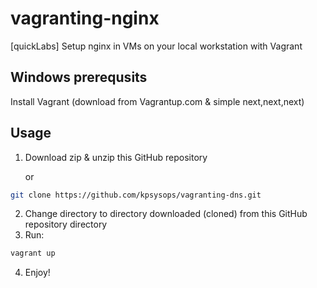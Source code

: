 # vagranting-nginx
[quickLabs] Setup nginx in VMs on your local workstation with Vagrant 




## Windows prerequsits 

Install Vagrant (download from Vagrantup.com & simple next,next,next)

## Usage 

1. Download zip & unzip this GitHub repository

   or
```bash
git clone https://github.com/kpsysops/vagranting-dns.git
```

2. Change directory to directory downloaded (cloned) from this GitHub repository directory
3. Run:
```bash
vagrant up
```

4. Enjoy! 


